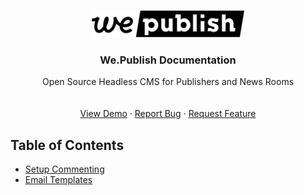 








<!-- PROJECT LOGO -->
<br />
<p align="center">
  <a href="https://github.com/wepublish/wepublish">
    <img src="./assets/logo.png" alt="Logo" height="43">
  </a>

  <h3 align="center">We.Publish Documentation</h3>

  <p align="center">
    Open Source Headless CMS for Publishers and News Rooms
    <br />
    <!-- <a href="https://github.com/github_username/repo_name"><strong>Explore the docs »</strong></a>-->
    <br />
    <br />
    <a href="#demo">View Demo</a>
    ·
    <a href="https://github.com/wepublish/wepublish/issues">Report Bug</a>
    ·
    <a href="https://github.com/wepublish/wepublish/issues">Request Feature</a>
  </p>
</p>



<!-- TABLE OF CONTENTS -->
## Table of Contents

* [Setup Commenting](/wepublish/#/commenting)
* [Email Templates](/wepublish/#/emailtemplates)
